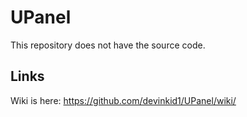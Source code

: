 # UPanel
This repository does not have the source code.

## Links
Wiki is here: https://github.com/devinkid1/UPanel/wiki/
